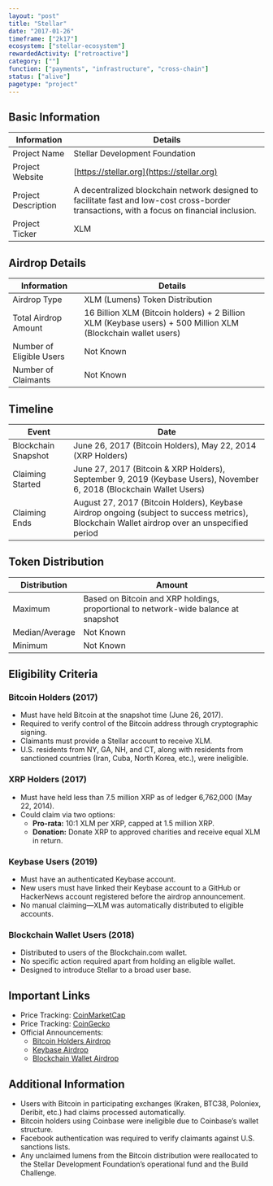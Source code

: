 ```yaml
---
layout: "post"
title: "Stellar"
date: "2017-01-26"
timeframe: ["2k17"]
ecosystem: ["stellar-ecosystem"]
rewardedActivity: ["retroactive"]
category: [""]
function: ["payments", "infrastructure", "cross-chain"]
status: ["alive"]
pagetype: "project"
---
```


## Basic Information

| Information         | Details                                                                                                                                     |
| ------------------- | ------------------------------------------------------------------------------------------------------------------------------------------- |
| Project Name        | Stellar Development Foundation                                                                                                              |
| Project Website     | [https://stellar.org](https://stellar.org)                                                                                                  |
| Project Description | A decentralized blockchain network designed to facilitate fast and low-cost cross-border transactions, with a focus on financial inclusion. |
| Project Ticker      | XLM                                                                                                                                         |

## Airdrop Details

| Information              | Details                                                                                                      |
| ------------------------ | ------------------------------------------------------------------------------------------------------------ |
| Airdrop Type             | XLM (Lumens) Token Distribution                                                                              |
| Total Airdrop Amount     | 16 Billion XLM (Bitcoin holders) + 2 Billion XLM (Keybase users) + 500 Million XLM (Blockchain wallet users) |
| Number of Eligible Users | Not Known                                                                                                    |
| Number of Claimants      | Not Known                                                                                                    |

## Timeline

| Event               | Date                                                                                                                                          |
| ------------------- | --------------------------------------------------------------------------------------------------------------------------------------------- |
| Blockchain Snapshot | June 26, 2017 (Bitcoin Holders), May 22, 2014 (XRP Holders)                                                                                   |
| Claiming Started    | June 27, 2017 (Bitcoin & XRP Holders), September 9, 2019 (Keybase Users), November 6, 2018 (Blockchain Wallet Users)                          |
| Claiming Ends       | August 27, 2017 (Bitcoin Holders), Keybase Airdrop ongoing (subject to success metrics), Blockchain Wallet airdrop over an unspecified period |

## Token Distribution

| Distribution   | Amount                                                                              |
| -------------- | ----------------------------------------------------------------------------------- |
| Maximum        | Based on Bitcoin and XRP holdings, proportional to network-wide balance at snapshot |
| Median/Average | Not Known                                                                           |
| Minimum        | Not Known                                                                           |

## Eligibility Criteria

### Bitcoin Holders (2017)

- Must have held Bitcoin at the snapshot time (June 26, 2017).
- Required to verify control of the Bitcoin address through cryptographic signing.
- Claimants must provide a Stellar account to receive XLM.
- U.S. residents from NY, GA, NH, and CT, along with residents from sanctioned countries (Iran, Cuba, North Korea, etc.), were ineligible.

### XRP Holders (2017)

- Must have held less than 7.5 million XRP as of ledger 6,762,000 (May 22, 2014).
- Could claim via two options:
  - **Pro-rata:** 10:1 XLM per XRP, capped at 1.5 million XRP.
  - **Donation:** Donate XRP to approved charities and receive equal XLM in return.

### Keybase Users (2019)

- Must have an authenticated Keybase account.
- New users must have linked their Keybase account to a GitHub or HackerNews account registered before the airdrop announcement.
- No manual claiming—XLM was automatically distributed to eligible accounts.

### Blockchain Wallet Users (2018)

- Distributed to users of the Blockchain.com wallet.
- No specific action required apart from holding an eligible wallet.
- Designed to introduce Stellar to a broad user base.

## Important Links

- Price Tracking: [CoinMarketCap](https://coinmarketcap.com/currencies/stellar/)
- Price Tracking: [CoinGecko](https://www.coingecko.com/en/coins/stellar)
- Official Announcements:
  - [Bitcoin Holders Airdrop](https://stellar.org/blog/foundation-news/bitcoin-claim-lumens-2)
  - [Keybase Airdrop](https://stellar.org/blog/foundation-news/keybase-stellar-lumens-spacedrop)
  - [Blockchain Wallet Airdrop](https://stellar.org/blog/foundation-news/bringing-lumens-to-millions)

## Additional Information

- Users with Bitcoin in participating exchanges (Kraken, BTC38, Poloniex, Deribit, etc.) had claims processed automatically.
- Bitcoin holders using Coinbase were ineligible due to Coinbase’s wallet structure.
- Facebook authentication was required to verify claimants against U.S. sanctions lists.
- Any unclaimed lumens from the Bitcoin distribution were reallocated to the Stellar Development Foundation’s operational fund and the Build Challenge.